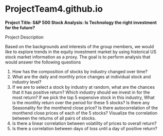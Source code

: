 # ProjectTeam4.github.io

**Project Title: S&P 500 Stock Analysis: Is Technology the right investment for the future?**


Project Description

Based on the backgrounds and interests of the group members, we would like to explore trends in the equity investment market by using historical US stock market information as a proxy. The goal is to perform analysis that would answer the following questions

1. How has the composition of stocks by industry changed over time?
2. What are the daily and monthly price changes at individual stock and industry level?
3. If we are to select a stock by industry at random, what are the chances that it has positive return? Which industry should we invest in for the most return? 
If we pick the top 5 expensive stock in this industry, What is the monthly return over the period for these 5 stocks? Is there any Seasonality for the monthend close price? Is there autocorrelation of the monthend close prices of each of the 5 stocks? Visualize the correlation between the returns of all pairs of stocks. 
4. Is there a linear correlation between volatility of prices to overall return?
5. Is there a correlation between days of loss until a day of positive return?
